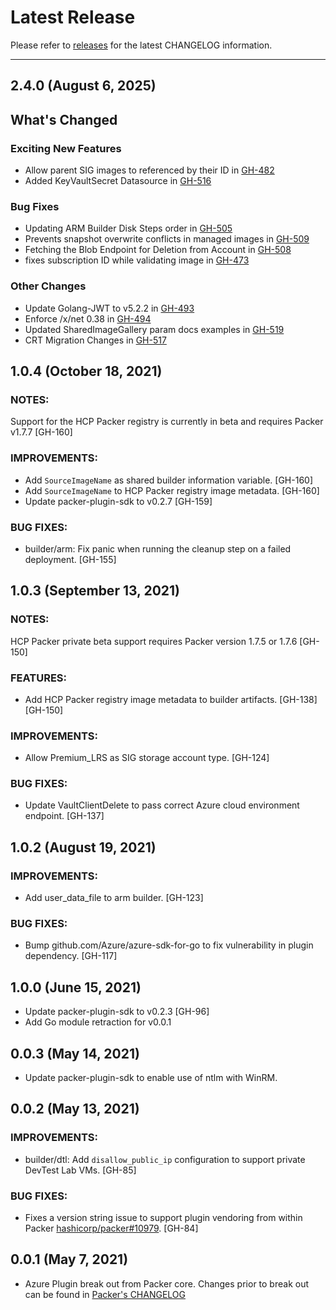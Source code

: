 # Latest Release

Please refer to [releases](https://github.com/hashicorp/packer-plugin-azure/releases) for the latest CHANGELOG information.

---
## 2.4.0 (August 6, 2025)

## What's Changed

### Exciting New Features
* Allow parent SIG images to referenced by their ID in [GH-482](https://github.com/hashicorp/packer-plugin-azure/pull/482)
* Added KeyVaultSecret Datasource in [GH-516](https://github.com/hashicorp/packer-plugin-azure/pull/516)

### Bug Fixes
* Updating ARM Builder Disk Steps order in [GH-505](https://github.com/hashicorp/packer-plugin-azure/pull/505)
* Prevents snapshot overwrite conflicts in managed images in [GH-509](https://github.com/hashicorp/packer-plugin-azure/pull/509)
* Fetching the Blob Endpoint for Deletion from Account in [GH-508](https://github.com/hashicorp/packer-plugin-azure/pull/508)
* fixes subscription ID while validating image in [GH-473](https://github.com/hashicorp/packer-plugin-azure/pull/473)

### Other Changes
* Update Golang-JWT to v5.2.2 in [GH-493](https://github.com/hashicorp/packer-plugin-azure/pull/493)
* Enforce /x/net 0.38 in [GH-494](https://github.com/hashicorp/packer-plugin-azure/pull/494)
* Updated SharedImageGallery param docs examples in [GH-519](https://github.com/hashicorp/packer-plugin-azure/pull/519)
* CRT Migration Changes in [GH-517](https://github.com/hashicorp/packer-plugin-azure/pull/517)

## 1.0.4 (October 18, 2021)

### NOTES:
Support for the HCP Packer registry is currently in beta and requires
Packer v1.7.7 [GH-160]

### IMPROVEMENTS:
* Add `SourceImageName` as shared builder information variable. [GH-160]
* Add `SourceImageName` to HCP Packer registry image metadata. [GH-160]
* Update packer-plugin-sdk to v0.2.7 [GH-159]

### BUG FIXES:
* builder/arm: Fix panic when running the cleanup step on a failed deployment. [GH-155]

## 1.0.3 (September 13, 2021)

### NOTES:
HCP Packer private beta support requires Packer version 1.7.5 or 1.7.6 [GH-150]

### FEATURES:
* Add HCP Packer registry image metadata to builder artifacts. [GH-138] [GH-150]

### IMPROVEMENTS:
* Allow Premium_LRS as SIG storage account type. [GH-124]

### BUG FIXES:
* Update VaultClientDelete to pass correct Azure cloud environment endpoint.  [GH-137]

## 1.0.2 (August 19, 2021)

### IMPROVEMENTS:
* Add user_data_file to arm builder. [GH-123]

### BUG FIXES:
* Bump github.com/Azure/azure-sdk-for-go to fix vulnerability in plugin dependency. [GH-117]

## 1.0.0 (June 15, 2021)

* Update packer-plugin-sdk to v0.2.3 [GH-96]
* Add Go module retraction for v0.0.1

## 0.0.3 (May 14, 2021)
* Update packer-plugin-sdk to enable use of ntlm with WinRM.

## 0.0.2 (May 13, 2021)

### IMPROVEMENTS:

* builder/dtl: Add `disallow_public_ip` configuration to support private DevTest Lab VMs. [GH-85]

### BUG FIXES:

* Fixes a version string issue to support plugin vendoring from within Packer [hashicorp/packer#10979](https://github.com/hashicorp/packer/pull/10979).
  [GH-84]

## 0.0.1 (May 7, 2021)

* Azure Plugin break out from Packer core. Changes prior to break out can be found in [Packer's CHANGELOG](https://github.com/hashicorp/packer/blob/master/CHANGELOG.md)

